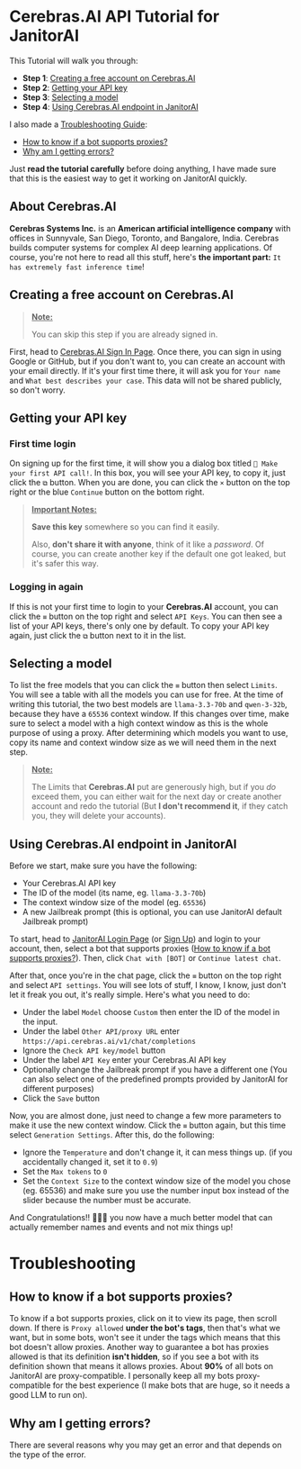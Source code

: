 # Cerebras.AI API Tutorial for JanitorAI

This Tutorial will walk you through:
+ **Step 1**: [Creating a free account on Cerebras.AI](#creating-a-free-account-on-cerebrasai)
+ **Step 2**: [Getting your API key](#getting-your-api-key)
+ **Step 3**: [Selecting a model](#selecting-a-model)
+ **Step 4**: [Using Cerebras.AI endpoint in JanitorAI](#using-cerebrasai-endpoint-in-janitorai)

I also made a [Troubleshooting Guide](#troubleshooting):
+ [How to know if a bot supports proxies?](#how-to-know-if-a-bot-supports-proxies)
+ [Why am I getting errors?](#why-am-i-getting-errors)

Just **read the tutorial carefully** before doing anything, I have made sure that this is the easiest way to get it working on JanitorAI quickly.

## About Cerebras.AI
**Cerebras Systems Inc.** is an **American artificial intelligence company** with offices in Sunnyvale, San Diego, Toronto, and Bangalore, India. Cerebras builds computer systems for complex AI deep learning applications. Of course, you're not here to read all this stuff, here's **the important part:** `It has extremely fast inference time`!

## Creating a free account on Cerebras.AI
> **<u>Note:</u>**
> 
> You can skip this step if you are already signed in.

First, head to [Cerebras.AI Sign In Page](https://cloud.cerebras.ai/). Once there, you can sign in using Google or GitHub, but if you don't want to, you can create an account with your email directly. If it's your first time there, it will ask you for `Your name` and `What best describes your case`. This data will not be shared publicly, so don't worry.

## Getting your API key

### First time login
On signing up for the first time, it will show you a dialog box titled `🚀 Make your first API call!`. In this box, you will see your API key, to copy it, just click the `⧉` button. When you are done, you can click the `×` button on the top right or the blue `Continue` button on the  bottom right.
> **<u>Important Notes:</u>**
> 
> **Save this key** somewhere so you can find it easily.
> 
> Also, **don't share it with anyone**, think of it like a _password_. Of course, you can create another key if the default one got leaked, but it's safer this way.

### Logging in again
If this is not your first time to login to your **Cerebras.AI** account, you can click the `≡` button on the top right and select `API Keys`. You can then see a list of your API keys, there's only one by default. To copy your API key again, just click the `⧉` button next to it in the list.

## Selecting a model
To list the free models that you can click the `≡` button then select `Limits`. You will see a table with all the models you can use for free. At the time of writing this tutorial, the two best models are `llama-3.3-70b` and `qwen-3-32b`, because they have a `65536` context window. If this changes over time, make sure to select a model with a high context window as this is the whole purpose of using a proxy. After determining which models you want to use, copy its name and context window size as we will need them in the next step.
> **<u>Note:</u>**
> 
> The Limits that **Cerebras.AI** put are generously high, but if you *do* exceed them, you can either wait for the next day or create another account and redo the tutorial (But **I don't recommend it**, if they catch you, they will delete your accounts).

## Using Cerebras.AI endpoint in JanitorAI
Before we start, make sure you have the following:
+ Your Cerebras.AI API key
+ The ID of the model (its name, eg. `llama-3.3-70b`)
+ The context window size of the model (eg. `65536`)
+ A new Jailbreak prompt (this is optional, you can use JanitorAI default Jailbreak prompt)

To start, head to [JanitorAI Login Page](https://janitorai.com/login) (or [Sign Up](https://janitorai.com/register)) and login to your account, then, select a bot that supports proxies ([How to know if a bot supports proxies?](#how-to-know-if-a-bot-supports-proxies)). Then, click `Chat with [BOT]` or `Continue latest chat`.

After that, once you're in the chat page, click the `≡` button on the top right and select `API settings`. You will see lots of stuff, I know, I know, just don't let it freak you out, it's really simple. Here's what you need to do:
+ Under the label `Model` choose `Custom` then enter the ID of the model in the input.
+ Under the label `Other API/proxy URL` enter `https://api.cerebras.ai/v1/chat/completions`
+ Ignore the `Check API key/model` button
+ Under the label `API Key` enter your Cerebras.AI API key
+ Optionally change the Jailbreak prompt if you have a different one (You can also select one of the predefined prompts provided by JanitorAI for different purposes)
+ Click the `Save` button

Now, you are almost done, just need to change a few more parameters to make it use the new context window. Click the `≡` button again, but this time select `Generation Settings`. After this, do the following:
+ Ignore the `Temperature` and don't change it, it can mess things up. (if you accidentally changed it, set it to `0.9`)
+ Set the `Max tokens` to `0`
+ Set the `Context Size` to the context window size of the model you chose (eg. 65536) and make sure you use the number input box instead of the slider because the number must be accurate.

And Congratulations!! 🎉🎉🎉 you now have a much better model that can actually remember names and events and not mix things up!


# Troubleshooting

## How to know if a bot supports proxies?
To know if a bot supports proxies, click on it to view its page, then scroll down.
If there is `Proxy allowed` **under the bot's tags**, then that's what we want, but in some bots, won't see it under the tags which means that this bot doesn't allow proxies.
Another way to guarantee a bot has proxies allowed is that its definition **isn't hidden**, so if you see a bot with its definition shown that means it allows proxies. About **90%** of all bots on JanitorAI are proxy-compatible.
I personally keep all my bots proxy-compatible for the best experience (I make bots that are huge, so it needs a good LLM to run on).

## Why am I getting errors?
There are several reasons why you may get an error and that depends on the type of the error.
